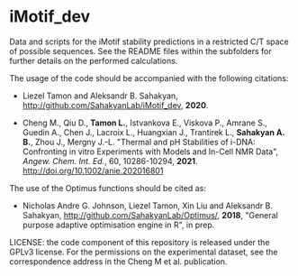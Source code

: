 # iMotif_dev
Data and scripts for the iMotif stability predictions in a restricted C/T space of possible sequences.
See the README files within the subfolders for further details on the performed calculations.

The usage of the code should be accompanied with the following citations:

* Liezel Tamon and Aleksandr B. Sahakyan, http://github.com/SahakyanLab/iMotif_dev, **2020**.

* Cheng M., Qiu D., **Tamon L.**, Istvankova E., Viskova P., Amrane S., Guedin A., Chen J.,
Lacroix L., Huangxian J., Trantirek L., **Sahakyan A. B.**, Zhou J., Mergny J.-L.
"Thermal and pH Stabilities of i-DNA: Confronting in vitro Experiments with Models and In-Cell NMR Data",
_Angew. Chem. Int. Ed._, 60, 10286-10294, **2021**. http://doi.org/10.1002/anie.202016801

The use of the Optimus functions should be cited as:

* Nicholas Andre G. Johnson, Liezel Tamon, Xin Liu and Aleksandr B. Sahakyan,
http://github.com/SahakyanLab/Optimus/, **2018**,
"General purpose adaptive optimisation engine in R", in prep.

LICENSE: the code component of this repository is released under the GPLv3 license.
For the permissions on the experimental dataset, see the correspondence address in the Cheng M et al. publication.
